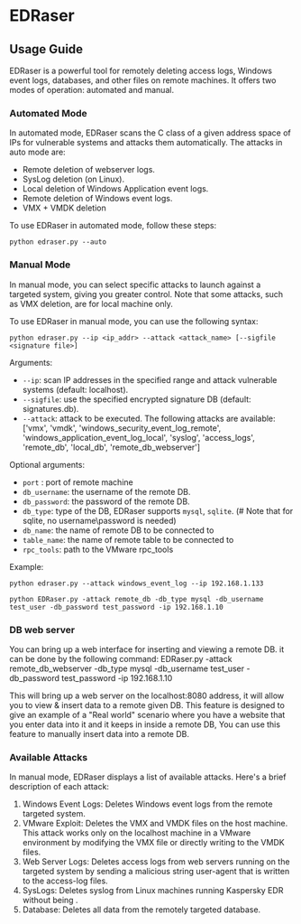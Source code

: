 # EDRaser

## Usage Guide

EDRaser is a powerful tool for remotely deleting access logs, Windows event logs, databases, and other files on remote machines.
It offers two modes of operation: automated and manual.

### Automated Mode

In automated mode, EDRaser scans the C class of a given address space of IPs for vulnerable systems and attacks them automatically.
The attacks in auto mode are:

- Remote deletion of webserver logs.
- SysLog deletion (on Linux).
- Local deletion of Windows Application event logs.
- Remote deletion of Windows event logs.
- VMX + VMDK deletion

To use EDRaser in automated mode, follow these steps:

```
python edraser.py --auto
```

### Manual Mode

In manual mode, you can select specific attacks to launch against a targeted system, giving you greater control.
Note that some attacks, such as VMX deletion, are for local machine only.

To use EDRaser in manual mode, you can use the following syntax:

```
python edraser.py --ip <ip_addr> --attack <attack_name> [--sigfile <signature file>]
```

Arguments:
- `--ip`: scan IP addresses in the specified range and attack vulnerable systems (default: localhost).
- `--sigfile`: use the specified encrypted signature DB (default: signatures.db).
- `--attack`: attack to be executed. The following attacks are available: ['vmx', 'vmdk', 'windows_security_event_log_remote',
                   'windows_application_event_log_local', 'syslog',
                   'access_logs', 'remote_db', 'local_db', 'remote_db_webserver']

Optional arguments:
- `port` : port of remote machine
- `db_username`: the username of the remote DB.
- `db_password`: the password of the remote DB.
- `db_type`: type of the DB, EDRaser supports `mysql`, `sqlite`. (# Note that for sqlite, no username\password is needed)
- `db_name`: the name of remote DB to be connected to
- `table_name`: the name of remote table to be connected to
- `rpc_tools`: path to the VMware rpc_tools


Example:

```
python edraser.py --attack windows_event_log --ip 192.168.1.133

python EDRaser.py -attack remote_db -db_type mysql -db_username test_user -db_password test_password -ip 192.168.1.10
```


### DB web server
You can bring up a web interface for inserting and viewing a remote DB.
it can be done by the following command:
EDRaser.py -attack remote_db_webserver -db_type mysql -db_username test_user -db_password test_password -ip 192.168.1.10

This will bring up a web server on the localhost:8080 address, it will allow you to view & insert data to a remote given DB.
This feature is designed to give an example of a "Real world" scenario where you have a website that you enter data into it and it keeps in inside a remote DB, You can use this feature to manually insert data into a remote DB.

### Available Attacks

In manual mode, EDRaser displays a list of available attacks. Here's a brief description of each attack:

1. Windows Event Logs: Deletes Windows event logs from the remote targeted system.
2. VMware Exploit: Deletes the VMX and VMDK files on the host machine. This attack works only on the localhost machine in a VMware environment by modifying the VMX file or directly writing to the VMDK files.
3. Web Server Logs: Deletes access logs from web servers running on the targeted system by sending a malicious string user-agent that is written to the access-log files.
4. SysLogs: Deletes syslog from Linux machines running Kaspersky EDR without being .
5. Database: Deletes all data from the remotely targeted database.

